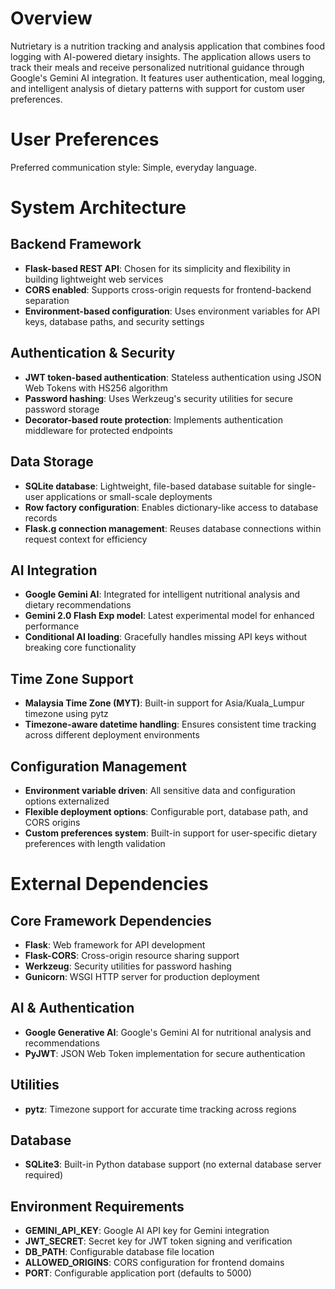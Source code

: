 # Overview

Nutrietary is a nutrition tracking and analysis application that combines food logging with AI-powered dietary insights. The application allows users to track their meals and receive personalized nutritional guidance through Google's Gemini AI integration. It features user authentication, meal logging, and intelligent analysis of dietary patterns with support for custom user preferences.

# User Preferences

Preferred communication style: Simple, everyday language.

# System Architecture

## Backend Framework
- **Flask-based REST API**: Chosen for its simplicity and flexibility in building lightweight web services
- **CORS enabled**: Supports cross-origin requests for frontend-backend separation
- **Environment-based configuration**: Uses environment variables for API keys, database paths, and security settings

## Authentication & Security
- **JWT token-based authentication**: Stateless authentication using JSON Web Tokens with HS256 algorithm
- **Password hashing**: Uses Werkzeug's security utilities for secure password storage
- **Decorator-based route protection**: Implements authentication middleware for protected endpoints

## Data Storage
- **SQLite database**: Lightweight, file-based database suitable for single-user applications or small-scale deployments
- **Row factory configuration**: Enables dictionary-like access to database records
- **Flask.g connection management**: Reuses database connections within request context for efficiency

## AI Integration
- **Google Gemini AI**: Integrated for intelligent nutritional analysis and dietary recommendations
- **Gemini 2.0 Flash Exp model**: Latest experimental model for enhanced performance
- **Conditional AI loading**: Gracefully handles missing API keys without breaking core functionality

## Time Zone Support
- **Malaysia Time Zone (MYT)**: Built-in support for Asia/Kuala_Lumpur timezone using pytz
- **Timezone-aware datetime handling**: Ensures consistent time tracking across different deployment environments

## Configuration Management
- **Environment variable driven**: All sensitive data and configuration options externalized
- **Flexible deployment options**: Configurable port, database path, and CORS origins
- **Custom preferences system**: Built-in support for user-specific dietary preferences with length validation

# External Dependencies

## Core Framework Dependencies
- **Flask**: Web framework for API development
- **Flask-CORS**: Cross-origin resource sharing support
- **Werkzeug**: Security utilities for password hashing
- **Gunicorn**: WSGI HTTP server for production deployment

## AI & Authentication
- **Google Generative AI**: Google's Gemini AI for nutritional analysis and recommendations
- **PyJWT**: JSON Web Token implementation for secure authentication

## Utilities
- **pytz**: Timezone support for accurate time tracking across regions

## Database
- **SQLite3**: Built-in Python database support (no external database server required)

## Environment Requirements
- **GEMINI_API_KEY**: Google AI API key for Gemini integration
- **JWT_SECRET**: Secret key for JWT token signing and verification
- **DB_PATH**: Configurable database file location
- **ALLOWED_ORIGINS**: CORS configuration for frontend domains
- **PORT**: Configurable application port (defaults to 5000)
